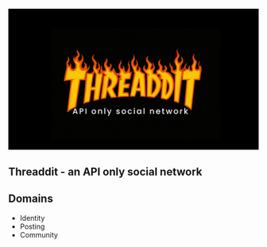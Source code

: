 <p>

![Threaddit](/art/threaddit.png)

</p>


## Threaddit - an API only social network

## Domains

- Identity
- Posting
- Community
